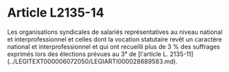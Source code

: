# Article L2135-14

<p align="left">
  Les organisations syndicales de salariés représentatives au niveau national et interprofessionnel et celles dont la vocation statutaire revêt un caractère national et interprofessionnel et qui ont recueilli plus de 3 % des suffrages exprimés lors des élections prévues au 3° de [l'article L. 2135-11](../LEGITEXT000006072050/LEGIARTI000028689583.md).
</p>